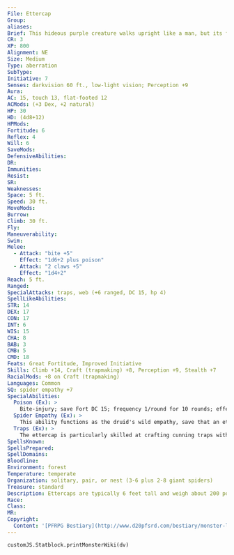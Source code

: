 ```yaml
---
File: Ettercap
Group: 
aliases: 
Brief: This hideous purple creature walks upright like a man, but its face is that of a spider, and its hands are sickle-shaped claws.
CR: 3
XP: 800
Alignment: NE
Size: Medium
Type: aberration
SubType: 
Initiative: 7
Senses: darkvision 60 ft., low-light vision; Perception +9
Aura: 
AC: 15, touch 13, flat-footed 12
ACMods: (+3 Dex, +2 natural)
HP: 30
HD: (4d8+12)
HPMods: 
Fortitude: 6
Reflex: 4
Will: 6
SaveMods: 
DefensiveAbilities: 
DR: 
Immunities: 
Resist: 
SR: 
Weaknesses: 
Space: 5 ft.
Speed: 30 ft.
MoveMods: 
Burrow: 
Climb: 30 ft.
Fly: 
Maneuverability: 
Swim: 
Melee: 
  - Attack: "bite +5"
    Effect: "1d6+2 plus poison"
  - Attack: "2 claws +5"
    Effect: "1d4+2"
Reach: 5 ft.
Ranged: 
SpecialAttacks: traps, web (+6 ranged, DC 15, hp 4)
SpellLikeAbilities: 
STR: 14
DEX: 17
CON: 17
INT: 6
WIS: 15
CHA: 8
BAB: 3
CMB: 5
CMD: 18
Feats: Great Fortitude, Improved Initiative
Skills: Climb +14, Craft (trapmaking) +8, Perception +9, Stealth +7
RacialMods: +8 on Craft (trapmaking)
Languages: Common
SQ: spider empathy +7
SpecialAbilities:
  Poison (Ex): >
    Bite-injury; save Fort DC 15; frequency 1/round for 10 rounds; effect 1d2 Dex; cure 2 consecutive saves. The save DC is Constitution based.
  Spider Empathy (Ex): >
    This ability functions as the druid's wild empathy, save that an ettercap can only use this ability on spiders. An ettercap gains a +4 racial bonus on this check. Spiders are mindless, but this empathic communication imparts on them a modicum of implanted intelligence, allowing ettercaps to train giant spiders and use them as guardians.
  Traps (Ex): >
    The ettercap is particularly skilled at crafting cunning traps with its webs. Deadfalls, nooses, and spear traps are the most common traps ettercaps build with their webs. An ettercap doesn't require gold to build its traps, merely time. Rules for crafting traps can be found in Chapter 13 of the Pathfinder RPG Core Rulebook. Ettercap Deadfall: CR 3; Type mechanical; Perception DC 20; Disable Device DC 20; Trigger location; Reset repair; Effect +10 melee (4d6), multiple targets (all targets in a 10-ft. square). Ettercap Noose: CR 1; Type mechanical; Perception DC 20; Disable Device DC 20; Trigger location; Reset repair; Effect +15 CMB check (grapple). Ettercap Spear Trap: CR 2; Type mechanical; Perception DC 20; Disable Device DC 20; Trigger location; Reset repair; Effect +15 melee (1d6+6).
SpellsKnown: 
SpellsPrepared: 
SpellDomains: 
Bloodline: 
Environment: forest
Temperature: temperate
Organization: solitary, pair, or nest (3-6 plus 2-8 giant spiders)
Treasure: standard
Description: Ettercaps are typically 6 feet tall and weigh about 200 pounds. They are solitary creatures and rarely group with others of their kind, even to mate. When they do group, they tend to attract a variety of different spiders, forming a strange collective of ettercaps and arachnids. Ettercaps are known for building cunning traps out of webs and other natural materials, using them to trap prey. They build shelters out of webbing, often high up in the trees away from other ground-based predators, and use monstrous spiders as lookouts and guardians. Ettercaps are not brave creatures, but their traps often ensure that the enemy never draws a weapon. When an ettercap does engage its enemies, it attacks with its claws and venomous bite. It usually refuses to come within melee reach of any foe that is still able to move, and flees if an opponent gets free.
Race: 
Class: 
MR: 
Copyright:
  Content: '[PFRPG Bestiary](http://www.d20pfsrd.com/bestiary/monster-listings/aberrations/ettercap)'
---
```

```dataviewjs
customJS.Statblock.printMonsterWiki(dv)
```
